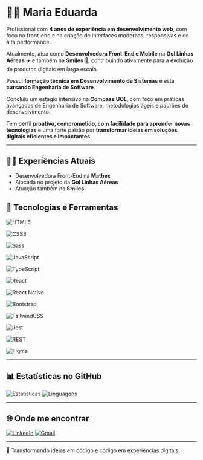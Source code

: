 # 👩‍💻 Maria Eduarda  

Profissional com **4 anos de experiência em desenvolvimento web**, com foco no front-end e na criação de interfaces modernas, responsivas e de alta performance. 

Atualmente, atua como **Desenvolvedora Front-End e Mobile** na **Gol Linhas Aéreas** ✈️ e também na **Smiles** 🧡, contribuindo ativamente para a evolução de produtos digitais em larga escala.  

Possui **formação técnica em Desenvolvimento de Sistemas** e está **cursando Engenharia de Software**. 

Concluiu um estágio intensivo na **Compass UOL**, com foco em práticas avançadas de Engenharia de Software, metodologias ágeis e padrões de desenvolvimento.  

Tem perfil **proativo, comprometido, com facilidade para aprender novas tecnologias** e uma forte paixão por **transformar ideias em soluções digitais eficientes e impactantes**.  

---
## 👩‍💼 Experiências Atuais  

- Desenvolvedora Front-End na **Mathex**  
- Alocada no projeto da **Gol Linhas Aéreas**  
- Atuação também na **Smiles**  

## 🚀 Tecnologias e Ferramentas  

![HTML5](https://img.shields.io/badge/-HTML5-E34F26?logo=html5&logoColor=fff&style=for-the-badge)

![CSS3](https://img.shields.io/badge/-CSS3-1572B6?logo=css3&logoColor=fff&style=for-the-badge)

![Sass](https://img.shields.io/badge/-Sass-CC6699?logo=sass&logoColor=fff&style=for-the-badge)

![JavaScript](https://img.shields.io/badge/-JavaScript-F7DF1E?logo=javascript&logoColor=000&style=for-the-badge)

![TypeScript](https://img.shields.io/badge/-TypeScript-3178C6?logo=typescript&logoColor=fff&style=for-the-badge)

![React](https://img.shields.io/badge/-React-61DAFB?logo=react&logoColor=000&style=for-the-badge)

![React Native](https://img.shields.io/badge/-React%20Native-61DAFB?logo=react&logoColor=000&style=for-the-badge)

![Bootstrap](https://img.shields.io/badge/-Bootstrap-7952B3?logo=bootstrap&logoColor=fff&style=for-the-badge)

![TailwindCSS](https://img.shields.io/badge/-TailwindCSS-38B2AC?logo=tailwind-css&logoColor=fff&style=for-the-badge)

![Jest](https://img.shields.io/badge/-Jest-C21325?logo=jest&logoColor=fff&style=for-the-badge)

![REST](https://img.shields.io/badge/-REST-02569B?logo=postman&logoColor=fff&style=for-the-badge)

![Figma](https://img.shields.io/badge/-Figma-F24E1E?logo=figma&logoColor=fff&style=for-the-badge)

---

## 📊 Estatísticas no GitHub  

![Estatísticas](https://github-readme-stats.vercel.app/api?username=mariaedf&show_icons=true&theme=dracula&include_all_commits=true&count_private=true)  ![Linguagens](https://github-readme-stats.vercel.app/api/top-langs/?username=mariaedf&layout=compact&theme=dracula&langs_count=6)

---

## 🌐 Onde me encontrar  

[![LinkedIn](https://img.shields.io/badge/-LinkedIn-0A66C2?logo=linkedin&logoColor=fff&style=for-the-badge)](https://www.linkedin.com/in/mariaedf/)   [![Gmail](https://img.shields.io/badge/-Email-D14836?logo=gmail&logoColor=fff&style=for-the-badge)](mailto:mariaedf001@gmail.com)

---

🎨 Transformando ideias em código e código em experiências digitais.
